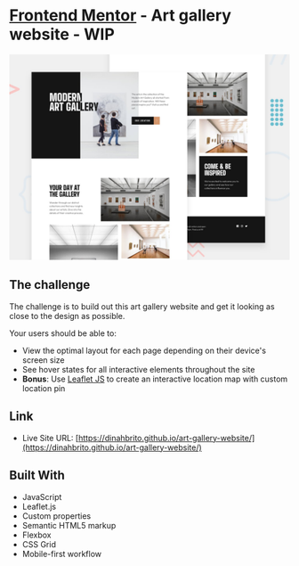 # [Frontend Mentor](frontendmentor.io/) - Art gallery website - WIP 
![](./assets/screenshot.jpg)

## The challenge
The challenge is to build out this art gallery website and get it looking as close to the design as possible.

Your users should be able to:

- View the optimal layout for each page depending on their device's screen size
- See hover states for all interactive elements throughout the site
- **Bonus**: Use [Leaflet JS](https://leafletjs.com/) to create an interactive location map with custom location pin

## Link

- Live Site URL: [https://dinahbrito.github.io/art-gallery-website/](https://dinahbrito.github.io/art-gallery-website/)

## Built With

- JavaScript
- Leaflet.js
- Custom properties
- Semantic HTML5 markup
- Flexbox
- CSS Grid
- Mobile-first workflow



